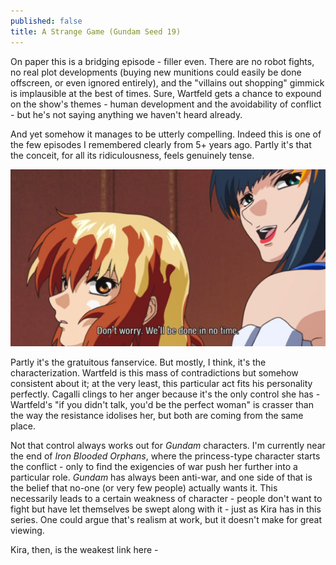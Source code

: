 ```yaml
---
published: false
title: A Strange Game (Gundam Seed 19)
---
```

On paper this is a bridging episode - filler even. There are no robot fights, no real plot developments (buying new munitions could easily be done offscreen, or even ignored entirely), and the "villains out shopping" gimmick is implausible at the best of times. Sure, Wartfeld gets a chance to expound on the show's themes - human development and the avoidability of conflict - but he's not saying anything we haven't heard already.

And yet somehow it manages to be utterly compelling. Indeed this is one of the few episodes I remembered clearly from 5+ years ago. Partly it's that the conceit, for all its ridiculousness, feels genuinely tense.

![](/asg1.jpg)

Partly it's the gratuitous fanservice. But mostly, I think, it's the characterization. Wartfeld is this mass of contradictions but somehow consistent about it; at the very least, this particular act fits his personality perfectly. Cagalli clings to her anger because it's the only control she has - Wartfeld's "if you didn't talk, you'd be the perfect woman" is crasser than the way the resistance idolises her, but both are coming from the same place.

Not that control always works out for *Gundam* characters. I'm currently near the end of *Iron Blooded Orphans*, where the princess-type character starts the conflict - only to find the exigencies of war push her further into a particular role. *Gundam* has always been anti-war, and one side of that is the belief that no-one (or very few people) actually wants it. This necessarily leads to a certain weakness of character - people don't want to fight but have let themselves be swept along with it - just as Kira has in this series. One could argue that's realism at work, but it doesn't make for great viewing.

Kira, then, is the weakest link here - 